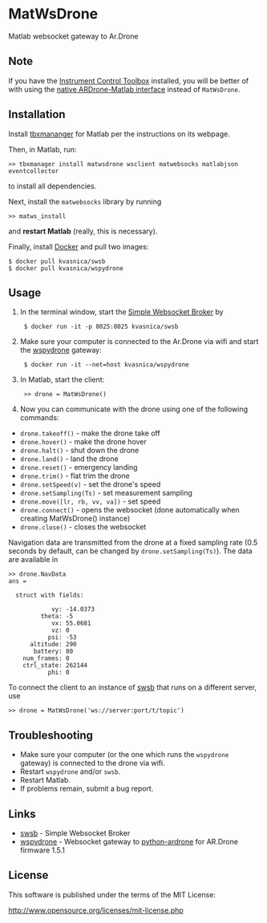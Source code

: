 # MatWsDrone

Matlab websocket gateway to Ar.Drone

## Note

If you have the [Instrument Control Toolbox](https://www.mathworks.com/products/instrument/) installed, you will be better of with using the [native ARDrone-Matlab interface](https://github.com/SaidBenaissa/ARDrone-Matlab) instead of `MatWsDrone`.

## Installation
Install [tbxmananger](http://www.tbxmanager.com) for Matlab per the instructions on its webpage.

Then, in Matlab, run:
```
>> tbxmanager install matwsdrone wsclient matwebsocks matlabjson eventcollector
```
to install all dependencies.

Next, install the `matwebsocks` library by running
```
>> matws_install
```
and **restart Matlab** (really, this is necessary).

Finally, install [Docker](https://docs.docker.com/engine/installation/) and pull two images:
```
$ docker pull kvasnica/swsb
$ docker pull kvasnica/wspydrone
```

## Usage

1. In the terminal window, start the [Simple Websocket Broker](https://github.com/kvasnica/swsb) by

        $ docker run -it -p 8025:8025 kvasnica/swsb

2. Make sure your computer is connected to the Ar.Drone via wifi and start the [wspydrone](https://github.com/kvasnica/wspydrone) gateway:

        $ docker run -it --net=host kvasnica/wspydrone

3. In Matlab, start the client:

        >> drone = MatWsDrone()

4. Now you can communicate with the drone using one of the following commands:

* `drone.takeoff()` - make the drone take off
* `drone.hover()`   - make the drone hover
* `drone.halt()`    - shut down the drone
* `drone.land()`    - land the drone
* `drone.reset()`   - emergency landing
* `drone.trim()`    - flat trim the drone
* `drone.setSpeed(v)`            - set the drone's speed
* `drone.setSampling(Ts)`        - set measurement sampling
* `drone.move([lr, rb, vv, va])` - set speed
* `drone.connect()` - opens the websocket (done automatically when creating MatWsDrone() instance)
* `drone.close()`   - closes the websocket

Navigation data are transmitted from the drone at a fixed sampling rate (0.5 seconds by default, can be changed by `drone.setSampling(Ts)`). The data are available in
```
>> drone.NavData
ans =

  struct with fields:

            vy: -14.0373
         theta: -5
            vx: 55.0681
            vz: 0
           psi: -53
      altitude: 290
       battery: 80
    num_frames: 0
    ctrl_state: 262144
           phi: 0
```

To connect the client to an instance of [swsb](https://github.com/kvasnica/swsb) that runs on a different server, use
```
>> drone = MatWsDrone('ws://server:port/t/topic')
```

## Troubleshooting

* Make sure your computer (or the one which runs the `wspydrone` gateway) is connected to the drone via wifi.
* Restart `wspydrone` and/or `swsb`.
* Restart Matlab.
* If problems remain, submit a bug report.

## Links

* [swsb](https://github.com/kvasnica/swsb) - Simple Websocket Broker
* [wspydrone](https://github.com/kvasnica/wspydrone) - Websocket gateway to [python-ardrone](https://github.com/venthur/python-ardrone) for AR.Drone firmware 1.5.1

## License

This software is published under the terms of the MIT License:

http://www.opensource.org/licenses/mit-license.php
